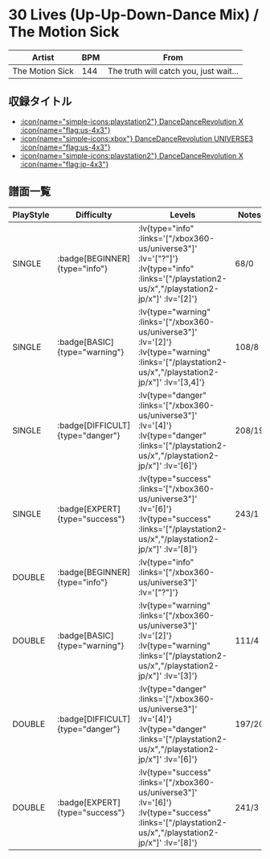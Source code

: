 # 30 Lives (Up-Up-Down-Dance Mix) / The Motion Sick

|Artist|BPM|From|
|------|---|----|
|The Motion Sick|144|The truth will catch you, just wait...|

## 収録タイトル

- [ :icon{name="simple-icons:playstation2"} DanceDanceRevolution X :icon{name="flag:us-4x3"} ](/playstation2-us/x)
- [ :icon{name="simple-icons:xbox"} DanceDanceRevolution UNIVERSE3 :icon{name="flag:us-4x3"} ](/xbox360-us/universe3)
- [ :icon{name="simple-icons:playstation2"} DanceDanceRevolution X :icon{name="flag:jp-4x3"} ](/playstation2-jp/x)

## 譜面一覧

|PlayStyle|Difficulty|Levels|Notes|Movie|
|---------|----------|------|-----|-----|
|SINGLE| :badge[BEGINNER]{type="info"} | :lv{type="info" :links='["/xbox360-us/universe3"]' :lv='["?"]'}  :lv{type="info" :links='["/playstation2-us/x","/playstation2-jp/x"]' :lv='[2]'} |68/0||
|SINGLE| :badge[BASIC]{type="warning"} | :lv{type="warning" :links='["/xbox360-us/universe3"]' :lv='[2]'}  :lv{type="warning" :links='["/playstation2-us/x","/playstation2-jp/x"]' :lv='[3,4]'} |108/8||
|SINGLE| :badge[DIFFICULT]{type="danger"} | :lv{type="danger" :links='["/xbox360-us/universe3"]' :lv='[4]'}  :lv{type="danger" :links='["/playstation2-us/x","/playstation2-jp/x"]' :lv='[6]'} |208/19||
|SINGLE| :badge[EXPERT]{type="success"} | :lv{type="success" :links='["/xbox360-us/universe3"]' :lv='[6]'}  :lv{type="success" :links='["/playstation2-us/x","/playstation2-jp/x"]' :lv='[8]'} |243/1||
|DOUBLE| :badge[BEGINNER]{type="info"} | :lv{type="info" :links='["/xbox360-us/universe3"]' :lv='["?"]'} |||
|DOUBLE| :badge[BASIC]{type="warning"} | :lv{type="warning" :links='["/xbox360-us/universe3"]' :lv='[2]'}  :lv{type="warning" :links='["/playstation2-us/x","/playstation2-jp/x"]' :lv='[3]'} |111/4||
|DOUBLE| :badge[DIFFICULT]{type="danger"} | :lv{type="danger" :links='["/xbox360-us/universe3"]' :lv='[4]'}  :lv{type="danger" :links='["/playstation2-us/x","/playstation2-jp/x"]' :lv='[6]'} |197/20||
|DOUBLE| :badge[EXPERT]{type="success"} | :lv{type="success" :links='["/xbox360-us/universe3"]' :lv='[6]'}  :lv{type="success" :links='["/playstation2-us/x","/playstation2-jp/x"]' :lv='[8]'} |241/3||

